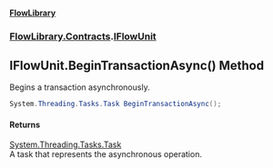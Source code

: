#### [FlowLibrary](FlowLibrary.md 'FlowLibrary')
### [FlowLibrary.Contracts](FlowLibrary.Contracts.md 'FlowLibrary.Contracts').[IFlowUnit](IFlowUnit.md 'FlowLibrary.Contracts.IFlowUnit')

## IFlowUnit.BeginTransactionAsync() Method

Begins a transaction asynchronously.

```csharp
System.Threading.Tasks.Task BeginTransactionAsync();
```

#### Returns
[System.Threading.Tasks.Task](https://docs.microsoft.com/en-us/dotnet/api/System.Threading.Tasks.Task 'System.Threading.Tasks.Task')  
A task that represents the asynchronous operation.